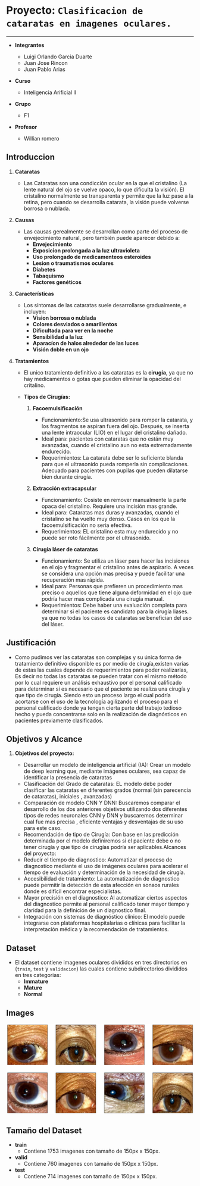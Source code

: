 # Proyecto: `Clasificacion de cataratas en imagenes oculares.`

<hr>

* **Integrantes**
    * Luigi Orlando Garcia Duarte
    * Juan Jose Rincon
    * Juan Pablo Arias

* **Curso**
    * Inteligencia Arificial II

* **Grupo**
    * F1

* **Profesor**
    * Willian romero


## Introduccion

1. **Cataratas**

    * Las Cataratas son una condicción ocular en la que el cristalino (La lente natural del ojo se vuelve opaco, lo que dificulta la visión). El cristalino normalmente se transparenta y permite que la luz pase a la retina, pero cuando se desarrolla catarata, la visión puede volverse borrosa o nublada.

2. **Causas**
    * Las causas gerealmente se desarrollan como parte del proceso de envejecimiento natural, pero también puede aparecer debido a:
        * **Envejecimiento**
        * **Exposicion prolongada a la luz ultravioleta**
        * **Uso prolongado de medicamenteos esteroides**
        * **Lesion o traumatismos oculares**
        * **Diabetes**
        * **Tabaquismo**
        * **Factores genéticos**
    
3. **Características**
    * Los síntomas de las cataratas suele desarrollarse gradualmente, e incluyen:
        * **Vision borrosa o nublada**
        * **Colores desviados o amarillentos**
        * **Dificultada para ver en la noche**
        * **Sensibilidad a la luz**
        * **Aparacíon de halos alrededor de las luces**
        * **Visión doble en un ojo**

4. **Tratamientos**
    * El unico tratamiento definitivo a las cataratas es la **cirugia**, ya que no hay medicamentos o gotas que pueden eliminar la opacidad del critalino.
    * **Tipos de Cirugías:**

        1. **Facoemulsificación**

            * Funcionamiento:Se usa ultrasonido para romper la catarata, y los fragmentos se aspiran fuera del ojo. Después, se inserta una lente intraocular (LIO) en el lugar del cristalino dañado.
            * Ideal para: pacientes con cataratas que no están muy avanzadas, cuando el cristalino aun no esta extremadamente endurecido.
            * Requerimientos: La catarata debe ser lo suficiente blanda para que el ultrasonido pueda romperla sin complicaciones. Adecuado para pacientes con pupilas que pueden dilatarse bien durante cirugía.

        2. **Extracción extracapsular**

            * Funcionamiento: Cosiste en remover manualmente la parte opaca del cristalino. Requiere una incisión mas grande.
            * Ideal para: Cataratas mas duras y avanzadas, cuando el cristalino se ha vuelto muy denso. Casos en los que la facoemulsificación no seria efectiva.
            * Requerimientos: EL cristalino esta muy endurecido y no puede ser roto fácilmente por el ultrasonido.

        3. **Cirugía láser de cataratas**
            
            * Funcionamiento: Se utiliza un láser para hacer las incisiones en el ojo y fragmentar el cristalino antes de aspirarlo. A veces se considera una opción mas precisa y puede facilitar una recuperación mas rápida.
            * Ideal para: Personas que prefieren un procedimiento mas preciso o aquellos que tiene alguna deformidad en el ojo que podría hacer mas complicada una cirugía manual.
            * Requerimientos: Debe haber una evaluación completa para determinar si el paciente es candidato para la cirugía liases. ya que no todas los casos de cataratas se benefician del uso del láser.


## Justificación

* Como pudimos ver las cataratas son complejas y su única forma de tratamiento definitivo disponible es por medio de cirugía,existen varias de estas las cuales depende de requerimientos para poder realizarlas, Es decir no todas las cataratas se pueden tratar con el mismo método por lo cual requiere un análisis exhaustivo por el personal calificado para determinar si es necesario que el paciente se realiza una cirugía y que tipo de cirugía. Siendo esto un proceso largo el cual podría acortarse con el uso de la tecnología agilizando el proceso para el personal calificado donde ya tengan cierta parte del trabajo tedioso hecho y pueda concentrarse solo en la realización de diagnósticos en pacientes previamente clasificados.


## Objetivos y Alcance

1. **Objetivos del proyecto:**

    * Desarrollar un modelo de inteligencia artificial (IA): Crear un modelo de deep learning que, mediante imágenes oculares, sea capaz de identificar la presencia de cataratas
    * Clasificación del Grado de cataratas: EL modelo debe poder clasificar las cataratas en diferentes grados (normal (sin parecencia de cataratas), iniciales , avanzadas)
    * Comparación de modelo CNN Y DNN: Buscaremos comparar el desarrollo de los dos anteriores objetivos utilizando dos diferentes tipos de redes neuronales CNN y DNN y buscaremos determinar cual fue mas precisa , eficiente ventajas y desventajas de su uso para este caso.
    * Recomendación de tipo de Cirugía: Con base en las predicción determinada por el modelo definiremos si el paciente debe o no tener cirugía y que tipo de cirugías podría ser aplicables.Alcances del proyecto:
    * Reducir el tiempo de diagnostico: Automatizar el proceso de diagnostico mediante el uso de imágenes oculares para acelerar el tiempo de evaluación y determinación de la necesidad de cirugía.
    * Accesibilidad de tratamiento: La automatización de diagnostico puede permitir la detección de esta afección en sonaos rurales donde es difícil encontrar especialistas.
    * Mayor precisión en el diagnostico: Al automatizar ciertos aspectos del diagnostico permite al personal calificado tener mayor tiempo y claridad para la definición de un diagnostico final.
    * Integración con sistemas de diagnóstico clínico: El modelo puede integrarse con plataformas hospitalarias o clínicas para facilitar la interpretación médica y la recomendación de tratamientos.


## Dataset

*  El dataset contiene imagenes oculares divididos en tres directorios en (`train`, `test` y `validacion`) las cuales contiene subdirectorios divididos en tres categorias:
    * **Immature** 
    * **Mature**
    * **Normal**

## Images

![Cataratas](Images/Cataratas.png)


## Tamaño del Dataset

* **train**
    * Contiene 1753 imagenes con tamaño de 150px x 150px.
* **valid**
    * Contiene 760 imagenes con tamaño de 150px x 150px.
* **test**
    * Contiene 714 imagenes con tamaño de 150px x 150px.



